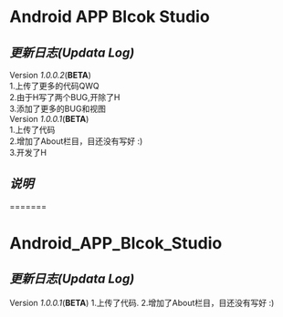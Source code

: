 # **Android APP Blcok Studio**
## *更新日志(Updata Log)*
 Version *1.0.0.2*(**BETA**)<br>
  1.上传了更多的代码QWQ<br>
  2.由于H写了两个BUG,开除了H<br>
  3.添加了更多的BUG和视图<br>
 Version *1.0.0.1*(**BETA**)<br>
  1.上传了代码<br>
  2.增加了About栏目，目还没有写好 :)<br>
  3.开发了H
## *说明*
=======
# **Android_APP_Blcok_Studio**
## *更新日志(Updata Log)*
 Version *1.0.0.1*(**BETA**)
  1.上传了代码.
  2.增加了About栏目，目还没有写好 :)
